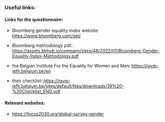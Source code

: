 ### Useful links:

#### Links for the questionnaire:

- Bloomberg gender equality index website: https://www.bloomberg.com/gei/
- Bloomberg methodology pdf: https://assets.bbhub.io/company/sites/46/2022/01/Bloomberg-Gender-Equality-Index-Methodology.pdf

- the Belgian Institute For the Equality for Women and Men: https://igvm-iefh.belgium.be/en 
- their checklist: https://igvm-iefh.belgium.be/sites/default/files/downloads/39%20-%20Checklist_ENG.pdf


#### Relevant websites:
- https://focus2030.org/global-survey-gender
